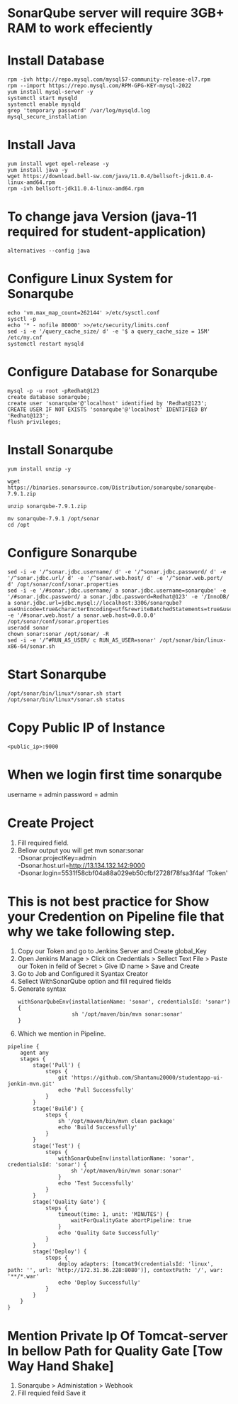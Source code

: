 # SonarQube server will require 3GB+ RAM to work effeciently 

# Install Database 
```
rpm -ivh http://repo.mysql.com/mysql57-community-release-el7.rpm
rpm --import https://repo.mysql.com/RPM-GPG-KEY-mysql-2022
yum install mysql-server -y
systemctl start mysqld
systemctl enable mysqld
grep 'temporary password' /var/log/mysqld.log
mysql_secure_installation 
```
# Install Java 
```
yum install wget epel-release -y
yum install java -y
wget https://download.bell-sw.com/java/11.0.4/bellsoft-jdk11.0.4-linux-amd64.rpm
rpm -ivh bellsoft-jdk11.0.4-linux-amd64.rpm 
```
# To change java Version (java-11 required for student-application)
```
alternatives --config java 
```

# Configure Linux System for Sonarqube
```
echo 'vm.max_map_count=262144' >/etc/sysctl.conf
sysctl -p
echo '* - nofile 80000' >>/etc/security/limits.conf
sed -i -e '/query_cache_size/ d' -e '$ a query_cache_size = 15M' /etc/my.cnf
systemctl restart mysqld 
```
# Configure Database for Sonarqube 
```
mysql -p -u root -pRedhat@123
create database sonarqube;
create user 'sonarqube'@'localhost' identified by 'Redhat@123';
CREATE USER IF NOT EXISTS 'sonarqube'@'localhost' IDENTIFIED BY 'Redhat@123';
flush privileges;
```
# Install Sonarqube 
```
yum install unzip -y
```
```
wget https://binaries.sonarsource.com/Distribution/sonarqube/sonarqube-7.9.1.zip
```
```
unzip sonarqube-7.9.1.zip
```
```
mv sonarqube-7.9.1 /opt/sonar
cd /opt 
```

# Configure Sonarqube 
```
sed -i -e '/^sonar.jdbc.username/ d' -e '/^sonar.jdbc.password/ d' -e '/^sonar.jdbc.url/ d' -e '/^sonar.web.host/ d' -e '/^sonar.web.port/ d' /opt/sonar/conf/sonar.properties
sed -i -e '/#sonar.jdbc.username/ a sonar.jdbc.username=sonarqube' -e '/#sonar.jdbc.password/ a sonar.jdbc.password=Redhat@123' -e '/InnoDB/ a sonar.jdbc.url=jdbc.mysql://localhost:3306/sonarqube?useUnicode=true&characterEncoding=utf&rewriteBatchedStatements=true&useConfigs=maxPerformance' -e '/#sonar.web.host/ a sonar.web.host=0.0.0.0' /opt/sonar/conf/sonar.properties
useradd sonar
chown sonar:sonar /opt/sonar/ -R
sed -i -e '/^#RUN_AS_USER/ c RUN_AS_USER=sonar' /opt/sonar/bin/linux-x86-64/sonar.sh 
```
# Start Sonarqube 
```
/opt/sonar/bin/linux*/sonar.sh start
/opt/sonar/bin/linux*/sonar.sh status
```
# Copy Public IP of Instance
```
<public_ip>:9000
```
# When we login first time sonarqube 

username = admin
password = admin

# Create Project
1. Fill required field.
2. Bellow output you will get 
mvn sonar:sonar \
  -Dsonar.projectKey=admin \
  -Dsonar.host.url=http://13.134.132.142:9000 \
  -Dsonar.login=5531f58cbf04a88a029eb50cfbf2728f78fsa3f4af 'Token'
# This is not best practice for Show your Credention on Pipeline file that why we take following step.
1. Copy our Token and go to Jenkins Server and Create global_Key
2. Open Jenkins Manage > Click on Credentials > Sellect Text File > Paste our Token in feild of Secret > Give ID name > Save and Create
3. Go to Job and Configured it Syantax Creator
4. Sellect WithSonarQube option and fill required fields
5. Generate syntax
   ```
   withSonarQubeEnv(installationName: 'sonar', credentialsId: 'sonar') {
                    sh '/opt/maven/bin/mvn sonar:sonar'
   }
   ```
7. Which we mention in Pipeline.
```
pipeline {
    agent any
    stages {
        stage('Pull') {
            steps {
                git 'https://github.com/Shantanu20000/studentapp-ui-jenkin-mvn.git'
                echo 'Pull Successfully'
            }
        }
        stage('Build') {
            steps {
                sh '/opt/maven/bin/mvn clean package'
                echo 'Build Successfully'
            }
        }
        stage('Test') {
            steps {
                withSonarQubeEnv(installationName: 'sonar', credentialsId: 'sonar') {
                    sh '/opt/maven/bin/mvn sonar:sonar'
                }
                echo 'Test Successfully'
            }
        }
        stage('Quality Gate') {
            steps {
                timeout(time: 1, unit: 'MINUTES') {
                    waitForQualityGate abortPipeline: true
                }
                echo 'Quality Gate Successfully'
            }
        }
        stage('Deploy') {
            steps {
                deploy adapters: [tomcat9(credentialsId: 'linux', path: '', url: 'http://172.31.36.228:8080')], contextPath: '/', war: '**/*.war'
                echo 'Deploy Successfully'
            }
        }
    }
}
```
# Mention Private Ip Of Tomcat-server In bellow Path for Quality Gate [Tow Way Hand Shake]
1. Sonarqube > Administation > Webhook
2. Fill requied feild
Save it
 
   
